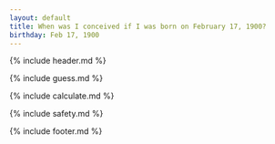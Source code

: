 ```yaml
---
layout: default
title: When was I conceived if I was born on February 17, 1900?
birthday: Feb 17, 1900
---
```


{% include header.md %}

{% include guess.md %}

{% include calculate.md %}

{% include safety.md %}

{% include footer.md %}



